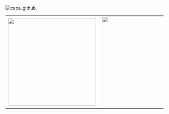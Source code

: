 

![capa_github](https://i.ibb.co/x1yJY7L/painel.png)

<center>
<table>
  <tr>
      <td><img width="280px" align="left" src="https://github-readme-stats.vercel.app/api/top-langs/?username=anabneri&hide=html&layout=compact&theme=radical" /></td>
      <td><img width="290px" align="left" src="https://github-readme-stats.vercel.app/api?username=marimendes&theme=radical&show_icons=true" /></td>
  </tr>  
</table>
</center>




